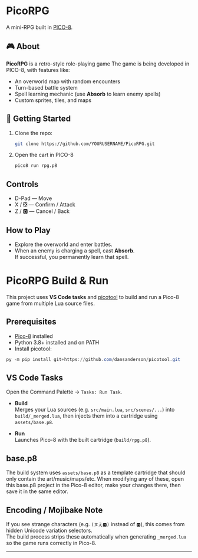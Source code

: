 # PicoRPG

A mini-RPG built in [PICO-8](https://www.lexaloffle.com/pico-8.php).

## 🎮 About

**PicoRPG** is a retro-style role-playing game
The game is being developed in PICO-8, with features like:

- An overworld map with random encounters  
- Turn-based battle system  
- Spell learning mechanic (use **Absorb** to learn enemy spells)  
- Custom sprites, tiles, and maps  

## 🚀 Getting Started

1. Clone the repo:
   ```sh
   git clone https://github.com/YOURUSERNAME/PicoRPG.git
2. Open the cart in PICO-8
   ```sh
   pico8 run rpg.p8

## Controls

- D-Pad — Move  
- X / ❎ — Confirm / Attack  
- Z / 🅾️ — Cancel / Back  

## How to Play

- Explore the overworld and enter battles.  
- When an enemy is charging a spell, cast **Absorb**.  
  If successful, you permanently learn that spell.  


# PicoRPG Build & Run

This project uses **VS Code tasks** and [picotool](https://github.com/dansanderson/picotool) to build and run a Pico-8 game from multiple Lua source files.

## Prerequisites

- [Pico-8](https://www.lexaloffle.com/pico-8.php) installed
- Python 3.8+ installed and on PATH
- Install picotool:

```powershell
py -m pip install git+https://github.com/dansanderson/picotool.git
```

## VS Code Tasks

Open the Command Palette → `Tasks: Run Task`.

- **Build**  
  Merges your Lua sources (e.g. `src/main.lua`, `src/scenes/...`) into `build/_merged.lua`, then injects them into a cartridge using `assets/base.p8`.

- **Run**  
  Launches Pico-8 with the built cartridge (`build/rpg.p8`).

## base.p8

The build system uses `assets/base.p8` as a template cartridge that should only contain the art/music/maps/etc. When modifying any of these, open this base.p8 project in the Pico-8 editor, make your changes there, then save it in the same editor.

## Encoding / Mojibake Note

If you see strange characters (e.g. `(ヌえ🅾️)` instead of `🅾️`), this comes from hidden Unicode variation selectors.  
The build process strips these automatically when generating `_merged.lua` so the game runs correctly in Pico-8.

---

